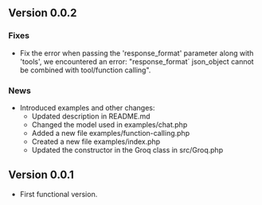 
## Version 0.0.2

### Fixes
- Fix the error when passing the 'response_format' parameter along with 'tools', we encountered an error: "response_format` json_object cannot be combined with tool/function calling".

### News
- Introduced examples and other changes:
  - Updated description in README.md
  - Changed the model used in examples/chat.php
  - Added a new file examples/function-calling.php
  - Created a new file examples/index.php
  - Updated the constructor in the Groq class in src/Groq.php

## Version 0.0.1

- First functional version.